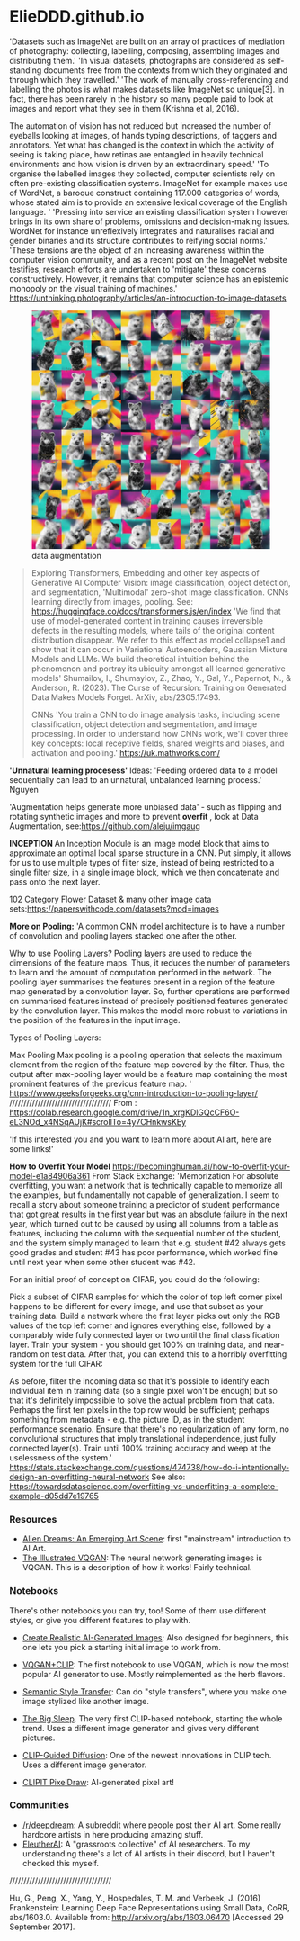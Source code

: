 
# ElieDDD.github.io

'Datasets such as ImageNet are built on an array of practices of mediation of photography: collecting, labelling, composing, assembling images and distributing them.'
'In visual datasets, photographs are considered as self-standing documents free from the contexts from which they originated and through which they travelled.'
'The work of manually cross-referencing and labelling the photos is what makes datasets like ImageNet so unique[3]. In fact, there has been rarely in the history so many people paid to look at images and report what they see in them (Krishna et al, 2016). 

The automation of vision has not reduced but increased the number of eyeballs looking at images, of hands typing descriptions, of taggers and annotators. Yet what has changed is the context in which the activity of seeing is taking place, how retinas are entangled in heavily technical environments and how vision is driven by an extraordinary speed.'
'To organise the labelled images they collected, computer scientists rely on often pre-existing classification systems. ImageNet for example makes use of WordNet, a baroque construct containing 117.000 categories of words, whose stated aim is to provide an extensive lexical coverage of the English language. '
'Pressing into service an existing classification system however brings in its own share of problems, omissions and decision-making issues. WordNet for instance unreflexively integrates and naturalises racial and gender binaries and its structure contributes to reifying social norms.'
'These tensions are the object of an increasing awareness within the computer vision community, and as a recent post on the ImageNet website testifies, research efforts are undertaken to 'mitigate' these concerns constructively. However, it remains that computer science has an epistemic monopoly on the visual training of machines.'
https://unthinking.photography/articles/an-introduction-to-image-datasets

<figure><img src="assets/img/portfolio/thumbnails/2.jpg"><dataset>data augmentation</figcaption></figure>


>Exploring Transformers, Embedding and other key aspects of Generative AI
>Computer Vision: image classification, object detection, and segmentation,  'Multimodal' zero-shot image classification. CNNs learning directly from images, pooling.
>See: https://huggingface.co/docs/transformers.js/en/index
'We find that use of model-generated content in training causes
 irreversible defects in the resulting models, where tails of the original content distribution disappear.
 We refer to this effect as model collapse1 and show that it can occur in Variational Autoencoders,
 Gaussian Mixture Models and LLMs. We build theoretical intuition behind the phenomenon and
 portray its ubiquity amongst all learned generative models'
>Shumailov, I., Shumaylov, Z., Zhao, Y., Gal, Y., Papernot, N., & Anderson, R. (2023). The Curse of Recursion: Training on Generated Data Makes Models Forget. ArXiv, abs/2305.17493.
>
>CNNs 'You train a CNN to do image analysis tasks, including scene classification, object detection and segmentation, and image processing. In order to understand how CNNs work, we'll cover three key concepts: local receptive fields, shared weights and biases, and activation and pooling.' https://uk.mathworks.com/

<b>'Unnatural learning procesess' </b>
Ideas: 'Feeding ordered data to a model sequentially can lead to an unnatural, unbalanced learning process.' Nguyen

'Augmentation helps generate more unbiased data' - such as flipping and rotating synthetic images and more to prevent <b> overfit </b>, look at Data Augmentation, see:https://github.com/aleju/imgaug

<B> INCEPTION </b> 
An Inception Module is an image model block that aims to approximate an optimal local sparse structure in a CNN. Put simply, it allows for us to use multiple types of filter size, instead of being restricted to a single filter size, in a single image block, which we then concatenate and pass onto the next layer.

102 Category Flower Dataset & many other image data sets:https://paperswithcode.com/datasets?mod=images

<b>More on Pooling:</B>
'A common CNN model architecture is to have a number of convolution and pooling layers stacked one after the other. 

Why to use Pooling Layers?
Pooling layers are used to reduce the dimensions of the feature maps. Thus, it reduces the number of parameters to learn and the amount of computation performed in the network.
The pooling layer summarises the features present in a region of the feature map generated by a convolution layer. So, further operations are performed on summarised features instead of precisely positioned features generated by the convolution layer. This makes the model more robust to variations in the position of the features in the input image. 
 
Types of Pooling Layers:
 
Max Pooling
Max pooling is a pooling operation that selects the maximum element from the region of the feature map covered by the filter. Thus, the output after max-pooling layer would be a feature map containing the most prominent features of the previous feature map. ' https://www.geeksforgeeks.org/cnn-introduction-to-pooling-layer/
////////////////////////////////////
From : https://colab.research.google.com/drive/1n_xrgKDlGQcCF6O-eL3NOd_x4NSqAUjK#scrollTo=4y7CHnkwsKEy

'If this interested you and you want to learn more about AI art, here are some links!'

<B>How to Overfit Your Model</B>
https://becominghuman.ai/how-to-overfit-your-model-e1a84906a361
From Stack Exchange: 'Memorization
For absolute overfitting, you want a network that is technically capable to memorize all the examples, but fundamentally not capable of generalization. I seem to recall a story about someone training a predictor of student performance that got great results in the first year but was an absolute failure in the next year, which turned out to be caused by using all columns from a table as features, including the column with the sequential number of the student, and the system simply managed to learn that e.g. student #42 always gets good grades and student #43 has poor performance, which worked fine until next year when some other student was #42.

For an initial proof of concept on CIFAR, you could do the following:

Pick a subset of CIFAR samples for which the color of top left corner pixel happens to be different for every image, and use that subset as your training data.
Build a network where the first layer picks out only the RGB values of the top left corner and ignores everything else, followed by a comparably wide fully connected layer or two until the final classification layer.
Train your system - you should get 100% on training data, and near-random on test data.
After that, you can extend this to a horribly overfitting system for the full CIFAR:

As before, filter the incoming data so that it's possible to identify each individual item in training data (so a single pixel won't be enough) but so that it's definitely impossible to solve the actual problem from that data. Perhaps the first ten pixels in the top row would be sufficient; perhaps something from metadata - e.g. the picture ID, as in the student performance scenario.
Ensure that there's no regularization of any form, no convolutional structures that imply translational independence, just fully connected layer(s).
Train until 100% training accuracy and weep at the uselessness of the system.' https://stats.stackexchange.com/questions/474738/how-do-i-intentionally-design-an-overfitting-neural-network
See also: https://towardsdatascience.com/overfitting-vs-underfitting-a-complete-example-d05dd7e19765
### Resources

* [Alien Dreams: An Emerging Art Scene](https://ml.berkeley.edu/blog/posts/clip-art/): first "mainstream" introduction to AI Art.
* [The Illustrated VQGAN](https://ljvmiranda921.github.io/notebook/2021/08/08/clip-vqgan/): The neural network generating images is VQGAN. This is a description of how it works! Fairly technical.

### Notebooks

There's other notebooks you can try, too! Some of them use different styles, or give you different features to play with.

* [Create Realistic AI-Generated Images](https://colab.research.google.com/drive/1wkF67ThUz37T2_oPIuSwuO4e_-0vjaLs): Also designed for beginners, this one lets you pick a starting initial image to work from.

* [VQGAN+CLIP](https://colab.research.google.com/drive/1_4Jl0a7WIJeqy5LTjPJfZOwMZopG5C-W): The first notebook to use VQGAN, which is now the most popular AI generator to use. Mostly reimplemented as the herb flavors.
* [Semantic Style Transfer](https://colab.research.google.com/drive/17AqhaKLZmmUA27aNSc6fJYMR9uypeIci?usp=sharing): Can do "style transfers", where you make one image stylized like another image.
* [The Big Sleep](https://colab.research.google.com/drive/1NCceX2mbiKOSlAd_o7IU7nA9UskKN5WR). The very first CLIP-based notebook, starting the whole trend. Uses a different image generator and gives very different pictures.
* [CLIP-Guided Diffusion](https://colab.research.google.com/drive/12a_Wrfi2_gwwAuN3VvMTwVMz9TfqctNj): One of the newest innovations in CLIP tech. Uses a different image generator.
* [CLIPIT PixelDraw](https://colab.research.google.com/github/dribnet/clipit/blob/master/demos/PixelDrawer.ipynb): AI-generated pixel art!

### Communities

* [/r/deepdream](https://www.reddit.com/r/deepdream/): A subreddit where people post their AI art. Some really hardcore artists in here producing amazing stuff.
* [EleutherAI](https://www.eleuther.ai/): A "grassroots collective" of AI researchers. To my understanding there's a lot of AI artists in their discord, but I haven't checked this myself.


////////////////////////////////////

Hu, G., Peng, X., Yang, Y., Hospedales, T. M. and Verbeek, J. (2016) Frankenstein: Learning Deep Face Representations using Small Data, CoRR, abs/1603.0. Available from: http://arxiv.org/abs/1603.06470 [Accessed 29 September 2017].

